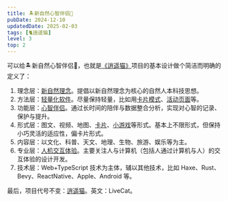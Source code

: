 ```yaml
---
title: 🏝新自然心智伴侣🧚
pubDate: 2024-12-10
updatedDate: 2025-02-03
tags: [🐈逍遥猫]
level: 3
top: 2
---
```


可以给🏝新自然心智伴侣🧚，也就是[《逍遥猫》](/lab/filter/all-🐈逍遥猫)项目的基本设计做个简洁而明确的定义了：

1. 理念层：[新自然理念](/xyy/filter/all-🏝新自然)。提倡以新自然理念为核心的自然人本科技思想。
2. 方法层：[轻量化软件](/lab/20241017-lightweight-software)。尽量保持轻量，比如用[卡片模式](/lab/20240625-card-ui)、[活动页面](/lab/20240920-action-page)等。
3. 功能层：[心智伴侣](/lab/filter/all-🐈逍遥猫)。通过长时间的陪伴与数据整合分析，实现对心智的记录、保护与提升。
4. 形式层：图文、视频、地图、[卡片](/lab/20240625-card-ui/)、[小游戏](/lab/filter/all-🎮游戏)等形式。基本上不限形式，但保持小巧灵活的适应性，偏卡片形式。
5. 内容层：以文化、科普、天文、地理、生物、旅游、娱乐等为主。
6. 专业层：[人机交互体验](/lab/filter/all-💓体验)。主要关注人与计算机（包括人通过计算机与人）的交互体验的设计开发。
7. 技术层：Web+TypeScript 技术为主体，辅以其他技术，比如 Haxe、Rust、Bevy、ReactNative、Apple、Android 等。

最后，项目代号不变：[逍遥猫](/lab/filter/all-🐈逍遥猫)。英文：LiveCat。
